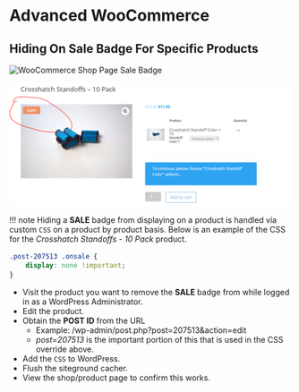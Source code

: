# Advanced WooCommerce 


## Hiding On Sale Badge For Specific Products

![WooCommerce Shop Page Sale Badge](../images/shop-sale-badge.png)

![WooCommerce Individual Product Sale Badge](../images/single-product-sale-badge.png)

!!! note
 	Hiding a **SALE** badge from displaying on a product is handled via custom `CSS` on a product by product basis. Below is an example of the CSS for the *Crosshatch Standoffs - 10 Pack* product.

```css
.post-207513 .onsale {
	display: none !important;
}
```

* Visit the product you want to remove the **SALE** badge from while logged in as a WordPress Administrator.
* Edit the product.
* Obtain the **POST ID** from the URL 
	* Example: /wp-admin/post.php?post=207513&action=edit
	* *post=207513* is the important portion of this that is used in the CSS override above.
* Add the `CSS` to WordPress.
* Flush the siteground cacher.
* View the shop/product page to confirm this works.
